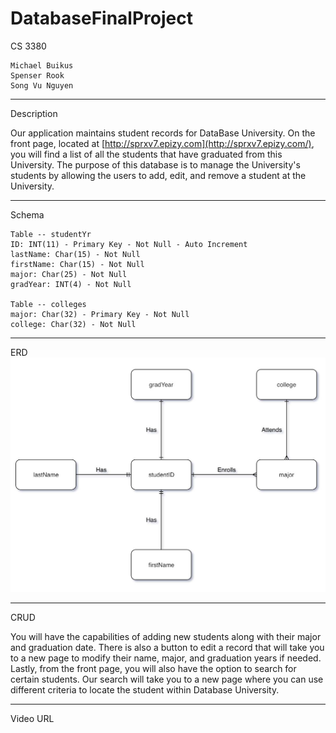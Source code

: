 # DatabaseFinalProject
CS 3380

	Michael Buikus 
	Spenser Rook 
	Song Vu Nguyen
  
  ***
  
Description

  Our application maintains student records for DataBase University. On the front page, located at [http://sprxv7.epizy.com](http://sprxv7.epizy.com/), you will find a list of all the students that have graduated from this University. The purpose of this database is to manage the University's students by allowing the users to add, edit, and remove a student at the University.
  
  ***
  
Schema

	Table -- studentYr
	ID: INT(11) - Primary Key - Not Null - Auto Increment
	lastName: Char(15) - Not Null 
	firstName: Char(15) - Not Null 
	major: Char(25) - Not Null 
	gradYear: INT(4) - Not Null
        
	Table -- colleges
	major: Char(32) - Primary Key - Not Null
	college: Char(32) - Not Null
        
  ***
  
ERD
  ![alt text](https://github.com/sprxv7/DatabaseFinalProject/blob/master/ERD.jpg "ERD Image")
  
  ***
  
CRUD
    
You will have the capabilities of adding new students along with their major and graduation date. There is also a button to edit a record that will take you to a new page to modify their name, major, and graduation years if needed. Lastly, from the front page, you will also have the option to search for certain students. Our search will take you to a new page where you can use different criteria to locate the student within Database University.

***

Video URL
  <URL>
